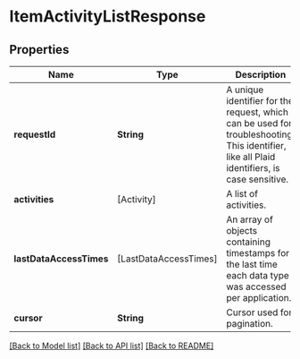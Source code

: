 # ItemActivityListResponse

## Properties
Name | Type | Description | Notes
------------ | ------------- | ------------- | -------------
**requestId** | **String** | A unique identifier for the request, which can be used for troubleshooting. This identifier, like all Plaid identifiers, is case sensitive. | 
**activities** | [Activity] | A list of activities. | 
**lastDataAccessTimes** | [LastDataAccessTimes] | An array of objects containing timestamps for the last time each data type was accessed per application. | 
**cursor** | **String** | Cursor used for pagination. | [optional] 

[[Back to Model list]](../README.md#documentation-for-models) [[Back to API list]](../README.md#documentation-for-api-endpoints) [[Back to README]](../README.md)


